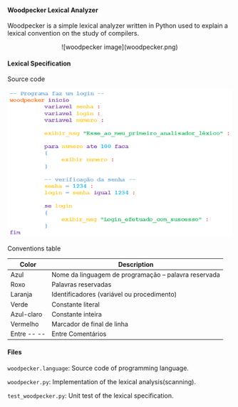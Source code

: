 #### Woodpecker Lexical Analyzer

Woodpecker is a simple lexical analyzer written in Python used to explain a lexical convention on the study of compilers.

<center>![woodpecker image](woodpecker.png)</center>

#### Lexical Specification

Source code

![source code](woodpecker.language.png)

Conventions table

| Color       | Description                                          |
|-------------|------------------------------------------------------|
| Azul        | Nome da linguagem de programação – palavra reservada |
| Roxo        | Palavras reservadas                                  |
| Laranja     | Identificadores (variável ou procedimento)           |
| Verde       | Constante literal                                    |
| Azul-claro  | Constante inteira                                    |
| Vermelho    | Marcador de final de linha                           |
| Entre -- -- | Entre Comentários                                    |

#### Files

`woodpecker.language`: Source code of programming language.

`woodpecker.py`: Implementation of the lexical analysis(scanning).

`test_woodpecker.py`: Unit test of the lexical specification.
